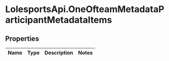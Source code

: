 # LolesportsApi.OneOfteamMetadataParticipantMetadataItems

## Properties
Name | Type | Description | Notes
------------ | ------------- | ------------- | -------------
